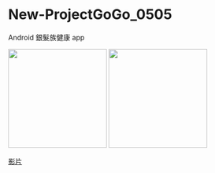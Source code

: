 # New-ProjectGoGo_0505
Android 銀髮族健康 app 

<img src="https://i.imgur.com/byJYkbS.png" width="200px"/>  <img src="https://i.imgur.com/5KII9eG.png" width="200px"/>

[影片](https://youtu.be/pHzDTQ2RH8c)
